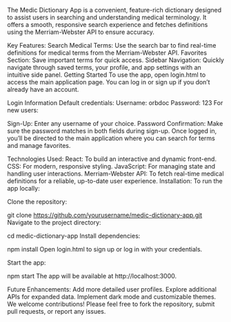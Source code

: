 The Medic Dictionary App is a convenient, feature-rich dictionary designed to assist users in searching and understanding medical terminology. It offers a smooth, responsive search experience and fetches definitions using the Merriam-Webster API to ensure accuracy.

Key Features:
Search Medical Terms: Use the search bar to find real-time definitions for medical terms from the Merriam-Webster API.
Favorites Section: Save important terms for quick access.
Sidebar Navigation: Quickly navigate through saved terms, your profile, and app settings with an intuitive side panel.
Getting Started
To use the app, open login.html to access the main application page. You can log in or sign up if you don’t already have an account.

Login Information
Default credentials:
Username: orbdoc
Password: 123
For new users:

Sign-Up: Enter any username of your choice.
Password Confirmation: Make sure the password matches in both fields during sign-up.
Once logged in, you’ll be directed to the main application where you can search for terms and manage favorites.

Technologies Used:
React: To build an interactive and dynamic front-end.
CSS: For modern, responsive styling.
JavaScript: For managing state and handling user interactions.
Merriam-Webster API: To fetch real-time medical definitions for a reliable, up-to-date user experience.
Installation:
To run the app locally:

Clone the repository:


git clone https://github.com/yourusername/medic-dictionary-app.git
Navigate to the project directory:

cd medic-dictionary-app
Install dependencies:


npm install
Open login.html to sign up or log in with your credentials.

Start the app:


npm start
The app will be available at http://localhost:3000.

Future Enhancements:
Add more detailed user profiles.
Explore additional APIs for expanded data.
Implement dark mode and customizable themes.
We welcome contributions! Please feel free to fork the repository, submit pull requests, or report any issues.
